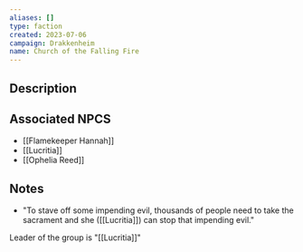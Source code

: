 ```yaml
---
aliases: []
type: faction
created: 2023-07-06
campaign: Drakkenheim
name: Church of the Falling Fire
---
```


## Description


## Associated NPCS

<!-- QueryToSerialize: LIST FROM "TTRPG/Drakkenheim/NPCS" WHERE faction = "Church of the Falling Fire" -->
<!-- SerializedQuery: LIST FROM "TTRPG/Drakkenheim/NPCS" WHERE faction = "Church of the Falling Fire" -->
- [[Flamekeeper Hannah]]
- [[Lucritia]]
- [[Ophelia Reed]]
<!-- SerializedQuery END -->

## Notes

- "To stave off some impending evil, thousands of people need to take the sacrament and she ([[Lucritia]]) can stop that impending evil."

Leader of the group is "[[Lucritia]]"